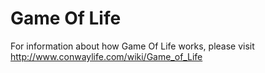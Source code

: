 # Game Of Life

For information about how Game Of Life works, please visit http://www.conwaylife.com/wiki/Game_of_Life
